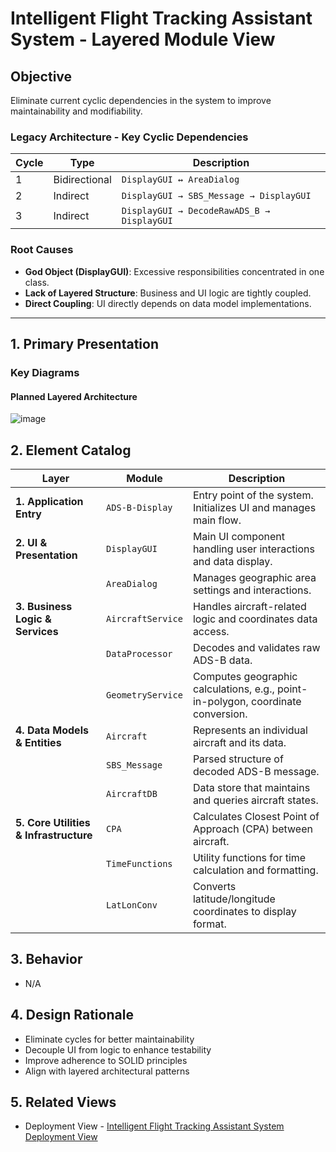 # Intelligent Flight Tracking Assistant System - Layered Module View

## Objective
Eliminate current cyclic dependencies in the system to improve maintainability and modifiability.

### Legacy Architecture - Key Cyclic Dependencies
| Cycle | Type | Description |
|-------|------|-------------|
| 1 | Bidirectional | `DisplayGUI ↔ AreaDialog` |
| 2 | Indirect | `DisplayGUI → SBS_Message → DisplayGUI` |
| 3 | Indirect | `DisplayGUI → DecodeRawADS_B → DisplayGUI` |

### Root Causes
- **God Object (DisplayGUI)**: Excessive responsibilities concentrated in one class.
- **Lack of Layered Structure**: Business and UI logic are tightly coupled.
- **Direct Coupling**: UI directly depends on data model implementations.

---
## 1. Primary Presentation

### Key Diagrams

#### Planned Layered Architecture
![image](https://github.com/user-attachments/assets/6801cebf-a5ca-4aef-889d-9f7550f45c5c)


## 2. Element Catalog

| Layer | Module           | Description                                                                 |
|-------|------------------|-----------------------------------------------------------------------------|
| **1. Application Entry** | `ADS-B-Display`       | Entry point of the system. Initializes UI and manages main flow.         |
| **2. UI & Presentation** | `DisplayGUI`          | Main UI component handling user interactions and data display.           |
|                           | `AreaDialog`         | Manages geographic area settings and interactions.                       |
| **3. Business Logic & Services** | `AircraftService`     | Handles aircraft-related logic and coordinates data access.              |
|                           | `DataProcessor`      | Decodes and validates raw ADS-B data.                                    |
|                           | `GeometryService`    | Computes geographic calculations, e.g., point-in-polygon, coordinate conversion. |
| **4. Data Models & Entities**        | `Aircraft`           | Represents an individual aircraft and its data.                          |
|                           | `SBS_Message`        | Parsed structure of decoded ADS-B message.                               |
|                           | `AircraftDB`         | Data store that maintains and queries aircraft states.                   |
| **5. Core Utilities & Infrastructure**     | `CPA`                | Calculates Closest Point of Approach (CPA) between aircraft.             |
|                           | `TimeFunctions`      | Utility functions for time calculation and formatting.                   |
|                           | `LatLonConv`         | Converts latitude/longitude coordinates to display format.               |


## 3. Behavior
- N/A

## 4. Design Rationale
- Eliminate cycles for better maintainability
- Decouple UI from logic to enhance testability
- Improve adherence to SOLID principles
- Align with layered architectural patterns

## 5. Related Views
- Deployment View - [Intelligent Flight Tracking Assistant System Deployment View](./IFTA_Deployment_View.md)
